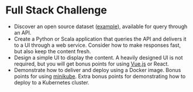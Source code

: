 # Full Stack Challenge

* Discover an open source dataset ([example](https://data.baltimorecity.gov/search?collection=Dataset)), available for query through an API.
* Create a Python or Scala application that queries the API and delivers it to a UI through a web service. Consider how to make responses fast, but also keep the content fresh.
* Design a simple UI to display the content. A heavily designed UI is not required, but you will get bonus points for using [Vue.js](https://vuejs.org/) or React.
* Demonstrate how to deliver and deploy using a Docker image. Bonus points for using [minikube](https://kubernetes.io/docs/tutorials/hello-minikube/). Extra bonus points for demonstrating how to deploy to a Kubernetes cluster.
